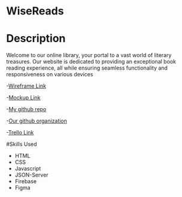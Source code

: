 # WiseReads
# Description
 Welcome to our online library, your portal to a vast world of literary treasures. Our website is dedicated to providing an exceptional book reading experience, all while ensuring seamless functionality and responsiveness on various devices


-[Wireframe Link](https://www.figma.com/file/wZypmdgo7TZaq4yobEgxpV/WiseReads?type=design&node-id=0-1&mode=design&t=pXt2qioIg7uVi6O5-0)


-[Mockup Link](https://www.figma.com/file/wZypmdgo7TZaq4yobEgxpV/WiseReads?type=design&node-id=32-212&mode=design&t=pXt2qioIg7uVi6O5-0)

-[My github repo](https://github.com/sajidaajawin/wisereads)


-[Our github organization](https://github.com/WiseReads/WiseReads)


-[Trello Link](https://trello.com/b/vhgDwSdd/wise-reads)

#Skills Used 
- HTML
- CSS
- Javascript
- JSON-Server
- Firebase 
- Figma
